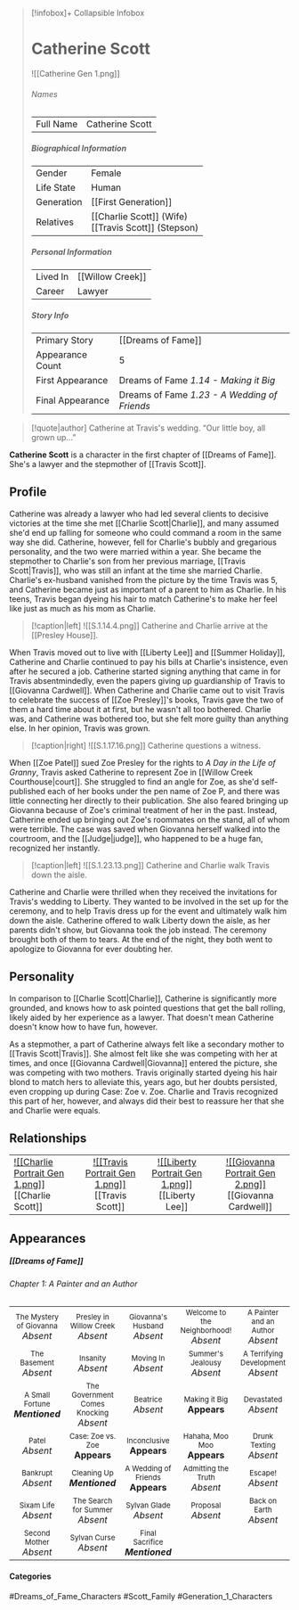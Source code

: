 > [!infobox]+ Collapsible Infobox
> # Catherine Scott
> ![[Catherine Gen 1.png]] 
> ###### Names 
> |  |  | 
> | ---- | ---- | 
> | Full Name | Catherine Scott | 
>
> ##### Biographical Information
> |  |  | 
> | ---- | ---- | 
> | Gender | Female | 
> | Life State | Human |
> | Generation | [[First Generation]] |
> | Relatives |[[Charlie Scott]] (Wife)<br>[[Travis Scott]] (Stepson)
> 
> ##### Personal Information
> |  |  | 
> | ---- | ---- | 
> | Lived In |[[Willow Creek]]| 
> | Career | Lawyer | 
> 
> ##### Story Info
> |  |  | 
> | ---- | ---- | 
> | Primary Story | [[Dreams of Fame]] | 
> | Appearance Count | 5 | 
> | First Appearance | Dreams of Fame *1.14 - Making it Big*
> | Final Appearance | Dreams of Fame *1.23 - A Wedding of Friends*

> [!quote|author] Catherine at Travis's wedding.
> “Our little boy, all grown up...”

**Catherine Scott** is a character in the first chapter of [[Dreams of Fame]]. She's a lawyer and the stepmother of [[Travis Scott]].

## Profile
Catherine was already a lawyer who had led several clients to decisive victories at the time she met [[Charlie Scott|Charlie]], and many assumed she'd end up falling for someone who could command a room in the same way she did. Catherine, however, fell for Charlie's bubbly and gregarious personality, and the two were married within a year. She became the stepmother to Charlie's son from her previous marriage, [[Travis Scott|Travis]], who was still an infant at the time she married Charlie. Charlie's ex-husband vanished from the picture by the time Travis was 5, and Catherine became just as important of a parent to him as Charlie. In his teens, Travis began dyeing his hair to match Catherine's to make her feel like just as much as his mom as Charlie.

> [!caption|left]
> ![[S.1.14.4.png]] 
>  Catherine and Charlie arrive at the [[Presley House]].

When Travis moved out to live with [[Liberty Lee]] and [[Summer Holiday]], Catherine and Charlie continued to pay his bills at Charlie's insistence, even after he secured a job. Catherine started signing anything that came in for Travis absentmindedly, even the papers giving up guardianship of Travis to [[Giovanna Cardwell]]. When Catherine and Charlie came out to visit Travis to celebrate the success of [[Zoe Presley]]'s books, Travis gave the two of them a hard time about it at first, but he wasn't all too bothered. Charlie was, and Catherine was bothered too, but she felt more guilty than anything else. In her opinion, Travis was grown.

> [!caption|right]
> ![[S.1.17.16.png]] 
>  Catherine questions a witness.

When [[Zoe Patel]] sued Zoe Presley for the rights to *A Day in the Life of Granny*, Travis asked Catherine to represent Zoe in [[Willow Creek Courthouse|court]]. She struggled to find an angle for Zoe, as she'd self-published each of her books under the pen name of Zoe P, and there was little connecting her directly to their publication. She also feared bringing up Giovanna because of Zoe's criminal treatment of her in the past. Instead, Catherine ended up bringing out Zoe's roommates on the stand, all of whom were terrible. The case was saved when Giovanna herself walked into the courtroom, and the [[Judge|judge]], who happened to be a huge fan, recognized her instantly.

> [!caption|left]
> ![[S.1.23.13.png]] 
>  Catherine and Charlie walk Travis down the aisle.

Catherine and Charlie were thrilled when they received the invitations for Travis's wedding to Liberty. They wanted to be involved in the set up for the ceremony, and to help Travis dress up for the event and ultimately walk him down the aisle. Catherine offered to walk Liberty down the aisle, as her parents didn't show, but Giovanna took the job instead. The ceremony brought both of them to tears. At the end of the night, they both went to apologize to Giovanna for ever doubting her. 

## Personality
In comparison to [[Charlie Scott|Charlie]], Catherine is significantly more grounded, and knows how to ask pointed questions that get the ball rolling, likely aided by her experience as a lawyer. That doesn't mean Catherine doesn't know how to have fun, however.

As a stepmother, a part of Catherine always felt like a secondary mother to [[Travis Scott|Travis]]. She almost felt like she was competing with her at times, and once [[Giovanna Cardwell|Giovanna]] entered the picture, she was competing with two mothers. Travis originally started dyeing his hair blond to match hers to alleviate this, years ago, but her doubts persisted, even cropping up during Case: Zoe v. Zoe. Charlie and Travis recognized this part of her, however, and always did their best to reassure her that she and Charlie were equals.

## Relationships
| | | | |
| ------------------------------------------------------------- | -------------------------------------------- | ------------------------------------------ | --------------------------------------------- |
|[![[Charlie Portrait Gen 1.png]]](<Charlie Scott>)<br>[[Charlie Scott]]|<center>[![[Travis Portrait Gen 1.png]]](<Travis Scott>)<br>[[Travis Scott]]|<center>[![[Liberty Portrait Gen 1.png]]](<Liberty Lee>)<br>[[Liberty Lee]]|<center>[![[Giovanna Portrait Gen 2.png]]](<Giovanna Cardwell>)<br>[[Giovanna Cardwell]]|

## Appearances
##### [[Dreams of Fame]]
###### Chapter 1: A Painter and an Author
|                                                                       |     |     |     |     |
| --------------------------------------------------------------------- | --- | --- | --- | --- |
| <center><font size=2>The Mystery of Giovanna<br><font size=3>*Absent* | <center><font size=2>Presley in Willow Creek<br><font size=3>*Absent* | <center><font size=2>Giovanna's Husband<br><font size=3>*Absent* | <center><font size=2>Welcome to the Neighborhood!<br><font size=3>*Absent* | <center><font size=2>A Painter and an Author<br><font size=3>*Absent* |
| <center><font size=2>The Basement<br><font size=3>*Absent* | <center><font size=2>Insanity<br><font size=3>*Absent* | <center><font size=2>Moving In<br><font size=3>*Absent* | <center><font size=2>Summer's Jealousy<br><font size=3>*Absent*| <center><font size=2>A Terrifying Development<br><font size=3>*Absent* |
| <center><font size=2>A Small Fortune<br><font size=3>***Mentioned*** | <center><font size=2>The Government Comes Knocking<br><font size=3>*Absent* | <center><font size=2>Beatrice<br><font size=3>*Absent* | <center><font size=2>Making it Big<br><font size=3>**Appears** | <center><font size=2>Devastated<br><font size=3>*Absent* |
| <center><font size=2>Patel<br><font size=3>*Absent* | <center><font size=2>Case: Zoe vs. Zoe<br><font size=3>**Appears** | <center><font size=2>Inconclusive<br><font size=3>**Appears** | <center><font size=2>Hahaha, Moo Moo<br><font size=3>**Appears**| <center><font size=2>Drunk Texting<br><font size=3>*Absent* |
| <center><font size=2>Bankrupt<br><font size=3>*Absent* | <center><font size=2>Cleaning Up<br><font size=3>***Mentioned*** | <center><font size=2>A Wedding of Friends<br><font size=3>**Appears** | <center><font size=2>Admitting the Truth<br><font size=3>*Absent* | <center><font size=2>Escape!<br><font size=3>*Absent* |
| <center><font size=2>Sixam Life<br><font size=3>*Absent* | <center><font size=2>The Search for Summer<br><font size=3>*Absent* | <center><font size=2>Sylvan Glade<br><font size=3>*Absent* | <center><font size=2>Proposal<br><font size=3>*Absent* | <center><font size=2>Back on Earth<br><font size=3>*Absent* |
| <center><font size=2>Second Mother<br><font size=3>*Absent* | <center><font size=2>Sylvan Curse<br><font size=3>*Absent* | <center><font size=2>Final Sacrifice<br><font size=3>***Mentioned*** |  |  |

#### Categories
#Dreams_of_Fame_Characters #Scott_Family #Generation_1_Characters